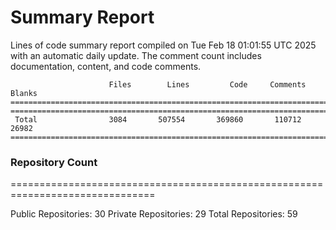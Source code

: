 # Summary Report
Lines of code summary report compiled on Tue Feb 18 01:01:55 UTC 2025 with an automatic daily update. The comment count includes documentation, content, and code comments.
```
                      Files        Lines         Code     Comments       Blanks
===============================================================================
===============================================================================
 Total                3084       507554       369860       110712        26982
===============================================================================
```

### Repository Count
===============================================================================

Public Repositories: 30
Private Repositories: 29
Total Repositories: 59

